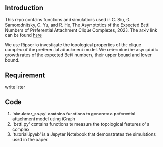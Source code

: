 ## Introduction

This repo contains functions and simulations used in C. Siu, G. Samorodnitsky, C. Yu, and R. He, The Asymptotics of the Expected Betti Numbers of Preferential Attachment Clique Complexes, 2023. The arxiv link can be found [here](https://arxiv.org/abs/2305.11259)

We use Ripser to investigate the topological properties of the clique complex of the preferential attachment model. We determine the asymptotic growth rates of the expected Betti numbers, their upper bound and lower bound.



## Requirement
write later

## Code
1. 'simulator_pa.py' contains functions to generate a peferential attachment model using iGraph
2. 'betti.py' contains functions to measure the topological features of a complex
3. 'tutorial.ipynb' is a Jupyter Notebook that demonstrates the simulations used in the paper.



